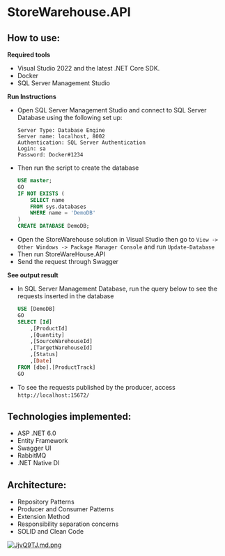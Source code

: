 StoreWarehouse.API
=====================

## How to use:

**Required tools**
- Visual Studio 2022 and the latest .NET Core SDK.
- Docker
- SQL Server Management Studio

**Run Instructions**
- Open SQL Server Management Studio and connect to SQL Server Database using the following set up:
    ```
    Server Type: Database Engine
    Server name: localhost, 8002
    Authentication: SQL Server Authentication
    Login: sa
    Password: Docker#1234
    ```
- Then run the script to create the database
    ```sql
    USE master;
    GO
    IF NOT EXISTS (
        SELECT name
        FROM sys.databases
        WHERE name = 'DemoDB'
    )
    CREATE DATABASE DemoDB;
    ```
- Open the StoreWarehouse solution in Visual Studio then go to ```View -> Other Windows -> Package Manager Console``` and run ```Update-Database```
- Then run StoreWareHouse.API
- Send the request through Swagger

**See output result**

- In SQL Server Management Database, run the query below to see the requests inserted in the database
    ```sql
    USE [DemoDB]
    GO
    SELECT [Id]
        ,[ProductId]
        ,[Quantity]
        ,[SourceWarehouseId]
        ,[TargetWarehouseId]
        ,[Status]
        ,[Date]
    FROM [dbo].[ProductTrack]
    GO
    ```
- To see the requests published by the producer, access ```http://localhost:15672/```

## Technologies implemented:

- ASP .NET 6.0
- Entity Framework
- Swagger UI
- RabbitMQ
- .NET Native DI

## Architecture:
- Repository Patterns
- Producer and Consumer Patterns
- Extension Method
- Responsibility separation concerns
- SOLID and Clean Code

[![JjvQ9TJ.md.png](https://iili.io/JjvQ9TJ.md.png)](https://freeimage.host/i/JjvQ9TJ)

